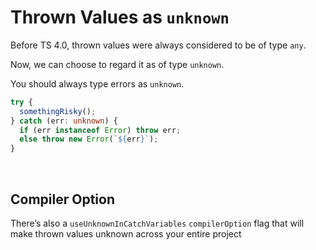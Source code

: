 # Thrown Values as `unknown`

Before TS 4.0, thrown values were always considered to be of type `any`.

Now, we can choose to regard it as of type `unknown`.

You should always type errors as `unknown`.

```ts
try {
  somethingRisky();
} catch (err: unknown) {
  if (err instanceof Error) throw err;
  else throw new Error(`${err}`);
}
```

<br>

## Compiler Option

There’s also a `useUnknownInCatchVariables` `compilerOption` flag that will make thrown values unknown across your entire project
